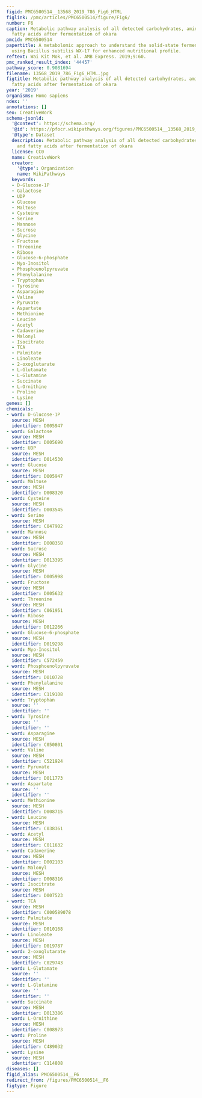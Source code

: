 ```yaml
---
figid: PMC6500514__13568_2019_786_Fig6_HTML
figlink: /pmc/articles/PMC6500514/figure/Fig6/
number: F6
caption: Metabolic pathway analysis of all detected carbohydrates, amino acids and
  fatty acids after fermentation of okara
pmcid: PMC6500514
papertitle: A metabolomic approach to understand the solid-state fermentation of okara
  using Bacillus subtilis WX-17 for enhanced nutritional profile.
reftext: Wai Kit Mok, et al. AMB Express. 2019;9:60.
pmc_ranked_result_index: '44457'
pathway_score: 0.9081694
filename: 13568_2019_786_Fig6_HTML.jpg
figtitle: Metabolic pathway analysis of all detected carbohydrates, amino acids and
  fatty acids after fermentation of okara
year: '2019'
organisms: Homo sapiens
ndex: ''
annotations: []
seo: CreativeWork
schema-jsonld:
  '@context': https://schema.org/
  '@id': https://pfocr.wikipathways.org/figures/PMC6500514__13568_2019_786_Fig6_HTML.html
  '@type': Dataset
  description: Metabolic pathway analysis of all detected carbohydrates, amino acids
    and fatty acids after fermentation of okara
  license: CC0
  name: CreativeWork
  creator:
    '@type': Organization
    name: WikiPathways
  keywords:
  - D-Glucose-1P
  - Galactose
  - UDP
  - Glucose
  - Maltose
  - Cysteine
  - Serine
  - Mannose
  - Sucrose
  - Glycine
  - Fructose
  - Threonine
  - Ribose
  - Glucose-6-phosphate
  - Myo-Inositol
  - Phosphoenolpyruvate
  - Phenylalanine
  - Tryptophan
  - Tyrosine
  - Asparagine
  - Valine
  - Pyruvate
  - Aspartate
  - Methionine
  - Leucine
  - Acetyl
  - Cadaverine
  - Malonyl
  - Isocitrate
  - TCA
  - Palmitate
  - Linoleate
  - 2-oxoglutarate
  - L-Glutamate
  - L-Glutamine
  - Succinate
  - L-Ornithine
  - Proline
  - Lysine
genes: []
chemicals:
- word: D-Glucose-1P
  source: MESH
  identifier: D005947
- word: Galactose
  source: MESH
  identifier: D005690
- word: UDP
  source: MESH
  identifier: D014530
- word: Glucose
  source: MESH
  identifier: D005947
- word: Maltose
  source: MESH
  identifier: D008320
- word: Cysteine
  source: MESH
  identifier: D003545
- word: Serine
  source: MESH
  identifier: C047902
- word: Mannose
  source: MESH
  identifier: D008358
- word: Sucrose
  source: MESH
  identifier: D013395
- word: Glycine
  source: MESH
  identifier: D005998
- word: Fructose
  source: MESH
  identifier: D005632
- word: Threonine
  source: MESH
  identifier: C061951
- word: Ribose
  source: MESH
  identifier: D012266
- word: Glucose-6-phosphate
  source: MESH
  identifier: D019298
- word: Myo-Inositol
  source: MESH
  identifier: C572459
- word: Phosphoenolpyruvate
  source: MESH
  identifier: D010728
- word: Phenylalanine
  source: MESH
  identifier: C119108
- word: Tryptophan
  source: ''
  identifier: ''
- word: Tyrosine
  source: ''
  identifier: ''
- word: Asparagine
  source: MESH
  identifier: C050801
- word: Valine
  source: MESH
  identifier: C521924
- word: Pyruvate
  source: MESH
  identifier: D011773
- word: Aspartate
  source: ''
  identifier: ''
- word: Methionine
  source: MESH
  identifier: D008715
- word: Leucine
  source: MESH
  identifier: C038361
- word: Acetyl
  source: MESH
  identifier: C011632
- word: Cadaverine
  source: MESH
  identifier: D002103
- word: Malonyl
  source: MESH
  identifier: D008316
- word: Isocitrate
  source: MESH
  identifier: D007523
- word: TCA
  source: MESH
  identifier: C000589078
- word: Palmitate
  source: MESH
  identifier: D010168
- word: Linoleate
  source: MESH
  identifier: D019787
- word: 2-oxoglutarate
  source: MESH
  identifier: C029743
- word: L-Glutamate
  source: ''
  identifier: ''
- word: L-Glutamine
  source: ''
  identifier: ''
- word: Succinate
  source: MESH
  identifier: D013386
- word: L-Ornithine
  source: MESH
  identifier: C008973
- word: Proline
  source: MESH
  identifier: C489032
- word: Lysine
  source: MESH
  identifier: C114808
diseases: []
figid_alias: PMC6500514__F6
redirect_from: /figures/PMC6500514__F6
figtype: Figure
---
```

